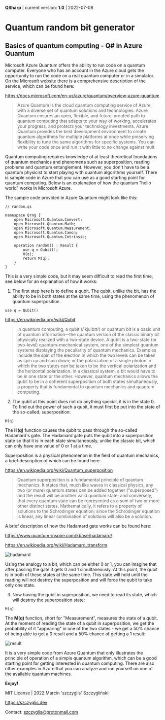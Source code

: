**QSharp** | current version: **1.0** | 2022-07-08

# Quantum random bit generator
## Basics of quantum computing - Q# in Azure Quantum

Microsoft Azure Quantum offers the ability to run code on a quantum computer.
Everyone who has an account in the Azure cloud gets the opportunity to run the code on a real quantum computer or in a simulator. On the Microsoft website there is a comprehensive description of the service, which can be found here:

https://docs.microsoft.com/en-us/azure/quantum/overview-azure-quantum

> Azure Quantum is the cloud quantum computing service of Azure, with a diverse set of quantum solutions and technologies. Azure Quantum ensures an open, flexible, and future-proofed path to quantum computing that adapts to your way of working, accelerates your progress, and protects your technology investments. Azure Quantum provides the best development environment to create quantum algorithms for multiple platforms at once while preserving flexibility to tune the same algorithms for specific systems. You can write your code once and run it with little to no change against mult

Quantum computing requires knowledge of at least theoretical foundations of quantum mechanics and phenomena such as superposition, reading problems and quantum entanglement. However, you don't have to be a quantum physicist to start playing with quantum algorithms yourself. There is sample code in Azure that you can use as a good starting point for quantum computing. Below is an explanation of how the quantum "hello world" works in Microsoft Azure.

The sample code provided in Azure Quantum might look like this:

```qs
// random.qs

namespace Qrng {
    open Microsoft.Quantum.Convert;
    open Microsoft.Quantum.Math;
    open Microsoft.Quantum.Measurement;
    open Microsoft.Quantum.Canon;
    open Microsoft.Quantum.Intrinsic;
    
    operation random() : Result {
        use q = Qubit();  
        H(q);         
        return M(q); 
    }
}
```

This is a very simple code, but it may seem difficult to read the first time, see below for an explanation of how it works:

1) The first step here is to define a qubit.
The qubit, unlike the bit, has the ability to be in both states at the same time, using the phenomenon of quantum superposition.

```qs
use q = Qubit()
```
https://en.wikipedia.org/wiki/Qubit

> In quantum computing, a qubit (/ˈkjuːbɪt/) or quantum bit is a basic unit of quantum information—the quantum version of the classic binary bit physically realized with a two-state device. A qubit is a two-state (or two-level) quantum-mechanical system, one of the simplest quantum systems displaying the peculiarity of quantum mechanics. Examples include the spin of the electron in which the two levels can be taken as spin up and spin down; or the polarization of a single photon in which the two states can be taken to be the vertical polarization and the horizontal polarization. In a classical system, a bit would have to be in one state or the other. However, quantum mechanics allows the qubit to be in a coherent superposition of both states simultaneously, a property that is fundamental to quantum mechanics and quantum computing.

2) The qubit at this point does not do anything special, it is in the state 0. To find out the power of such a qubit, it must first be put into the state of the so-called. superposition:

```qs
H(q)
```

The **H(q)** function causes the qubit to pass through the so-called Hadamard's gate.
The Hadamard gate puts the qubit into a superposition state so that it is in each state simultaneously, unlike the classic bit, which can only have one value of 0 or 1 at a time.

Superposition is a physical phenomenon in the field of quantum mechanics, a brief description of which can be found here:

https://en.wikipedia.org/wiki/Quantum_superposition

> Quantum superposition is a fundamental principle of quantum mechanics. It states that, much like waves in classical physics, any two (or more) quantum states can be added together ("superposed") and the result will be another valid quantum state; and conversely, that every quantum state can be represented as a sum of two or more other distinct states. Mathematically, it refers to a property of solutions to the Schrödinger equation; since the Schrödinger equation is linear, any linear combination of solutions will also be a solution.

A brief description of how the Hadamard gate works can be found here:

https://www.quantum-inspire.com/kbase/hadamard/

https://en.wikipedia.org/wiki/Hadamard_transform

![hadamard](https://user-images.githubusercontent.com/61396542/177996845-6a3d9d15-5d73-413a-9ba0-e1245e866067.png)

Using the analogy to a bit, which can be either 0 or 1, you can imagine that after passing the gate it gets 0 and 1 simultaneously. At this point, the qubit is in both of these states at the same time. This state will hold until the reading will not destroy the superposition and will force the qubit to take only one state.

3) Now having the qubit in superposition, we need to read its state, which will destroy the superposition state:

```qs
M(q)
```

The **M(q)** function, short for "Measurement", measures the state of a qubit.
At the moment of reading the state of a qubit in superposition, we get the probability of it "appearing" in one of the two states - we get a 50% chance of being able to get a 0 result and a 50% chance of getting a 1 result:

![result](https://user-images.githubusercontent.com/61396542/177995816-75e0912a-d3e4-4c39-addc-720a3a43ab6c.png)

It is a very simple code from Azure Quantum that only illustrates the principle of operation of a simple quantum algorithm, which can be a good starting point for getting interested in quantum computing. There are also other examples in Azure that you can analyze and run yourself on one of the available quantum machines.

**Enjoy!**

MIT License | 2022 Marcin 'szczyglis' Szczygliński

https://szczyglis.dev

Contact: szczyglis@protonmail.com
